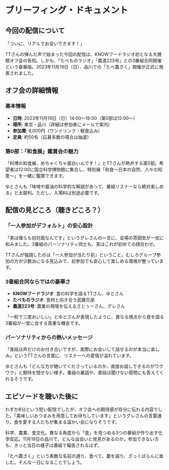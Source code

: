 # ブリーフィング・ドキュメント

## 今回の配信について

「ついに、リアルでお会いできます！」

TTさんの弾んだ声で始まった今回の配信は、KNOWフードラジオ初となる大規模オフ会の告知。しかも、「たべものラジオ」「農道223号」との3番組合同開催という豪華版。2023年11月19日（日）、品川での「たべ農ざく」開催が正式に発表されました。

## オフ会の詳細情報

### 基本情報
- **日時**: 2023年11月19日（日）14:00〜18:00（第0部は12:00〜）
- **場所**: 東京・品川（詳細は参加者にメールで案内）
- **参加費**: 8,000円（ワンドリンク・軽食込み）
- **定員**: 約50名（応募多数の場合は抽選）

### 第0部：「和食展」鑑賞会の魅力

「科博の和食展、めちゃくちゃ面白いんです！」とTTさんが熱弁する第0部。希望者は12:00に国立科学博物館に集合し、特別展「和食〜日本の自然、人々の知恵〜」を一緒に鑑賞できます。

ゆとさんも「味噌や醤油の科学的な解説があって、番組リスナーなら絶対楽しめる」と太鼓判。ただし、入場料は別途必要です。

## 配信の見どころ（聴きどころ？）

### 「一人参加がデフォルト」の安心設計

「実は僕らも初対面なんです」というグレさんの一言に、会場の雰囲気が一気に和みました。3番組のパーソナリティ同士も、実はこれが初めての顔合わせ。

TTさんが強調したのは「一人参加が当たり前」ということ。むしろグループ参加の方が少数派になる見込みで、初参加でも安心して楽しめる環境が整っています。

### 3番組合同ならではの豪華さ

- **KNOWフードラジオ**: 食の科学を語るTTさん、ゆとさん
- **たべものラジオ**: 食材と向き合う武藤兄弟
- **農道223号**: 農業の現場を伝えるさとぅーさん、グレさん

「一粒で三度おいしい」とゆとさんが表現したように、異なる視点から食を語る3番組が一堂に会する貴重な機会です。

### パーソナリティからの熱いメッセージ

「普段は声だけのお付き合いですが、実際にお会いして話せるのが本当に楽しみ」というTTさんの言葉に、リスナーへの愛情が溢れています。

ゆとさんも「どんな方が聴いてくださっているのか、直接お話しできるのがワクワク」と期待を隠せない様子。番組の裏話や、普段は聞けない質問にも答えてくれるそうです。

## エピソードを聴いた後に

わずか8分という短い配信でしたが、オフ会への期待感が存分に伝わる内容でした。「美味しいおつまみを用意してお待ちしています」というグレさんの言葉通り、食を愛する人たちが集まる温かい会になりそうです。

科学、農業、食文化。異なる角度から「食」を見つめる3つの番組が作り出す化学反応。11月19日の品川で、どんな出会いと発見があるのか。参加できない方も、きっと当日の様子は番組で報告されるはず。

「たべ農ざく」という素敵な名前の通り、食べて、農を語り、ざっくばらんに楽しむ。そんな一日になることでしょう。